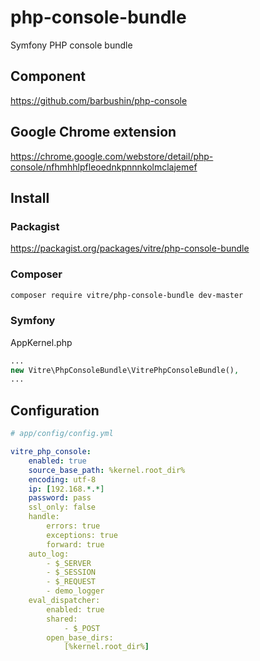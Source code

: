 php-console-bundle
==================

Symfony PHP console bundle


Component
---------

https://github.com/barbushin/php-console

Google Chrome extension
-----------------------

https://chrome.google.com/webstore/detail/php-console/nfhmhhlpfleoednkpnnnkolmclajemef


Install
------------

### Packagist

https://packagist.org/packages/vitre/php-console-bundle

### Composer

```bash
composer require vitre/php-console-bundle dev-master
```

### Symfony 

AppKernel.php
```php
...
new Vitre\PhpConsoleBundle\VitrePhpConsoleBundle(),
...

```


Configuration
-------------

```yml
# app/config/config.yml

vitre_php_console:
    enabled: true
    source_base_path: %kernel.root_dir%
    encoding: utf-8
    ip: [192.168.*.*]
    password: pass
    ssl_only: false
    handle:
        errors: true
        exceptions: true
        forward: true
    auto_log:
        - $_SERVER
        - $_SESSION
        - $_REQUEST
        - demo_logger
    eval_dispatcher:
        enabled: true
        shared:
            - $_POST
        open_base_dirs:
            [%kernel.root_dir%]

```